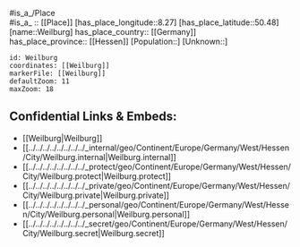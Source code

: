 ﻿---
location: [50.48,8.27] 
mapzoom: [7,12] 
mapmarker: city 
type: City
tags:
- geo/City


SpocWebEntityId: 35499
isDeleted: false
confidential: public

---
#is_a_/Place  
#is_a_ :: [[Place]] 
[has_place_longitude::8.27] 
[has_place_latitude::50.48] 
[name::Weilburg] 
has_place_country:: [[Germany]]  
has_place_province:: [[Hessen]] 
[Population::] 
[Unknown::] 


```leaflet
id: Weilburg
coordinates: [[Weilburg]] 
markerFile: [[Weilburg]] 
defaultZoom: 11 
maxZoom: 18
```


## Confidential Links & Embeds: 
- [[Weilburg|Weilburg]]  
- [[../../../../../../../../_internal/geo/Continent/Europe/Germany/West/Hessen/City/Weilburg.internal|Weilburg.internal]] 
- [[../../../../../../../../_protect/geo/Continent/Europe/Germany/West/Hessen/City/Weilburg.protect|Weilburg.protect]] 
- [[../../../../../../../../_private/geo/Continent/Europe/Germany/West/Hessen/City/Weilburg.private|Weilburg.private]] 
- [[../../../../../../../../_personal/geo/Continent/Europe/Germany/West/Hessen/City/Weilburg.personal|Weilburg.personal]] 
- [[../../../../../../../../_secret/geo/Continent/Europe/Germany/West/Hessen/City/Weilburg.secret|Weilburg.secret]] 
